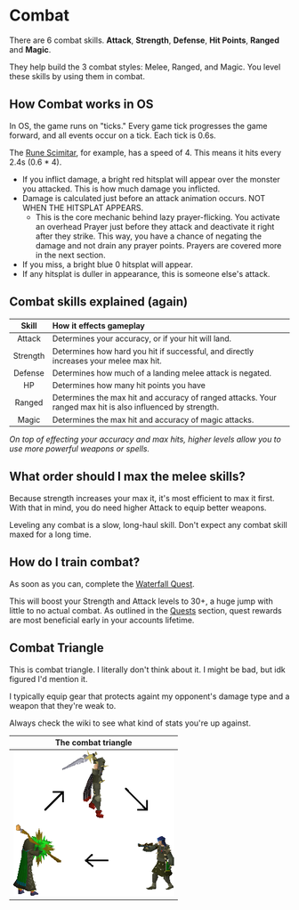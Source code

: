 # Combat
There are 6 combat skills. **Attack**, **Strength**, **Defense**, **Hit Points**, **Ranged** and **Magic**.

They help build the 3 combat styles: Melee, Ranged, and Magic. You level these skills by using them in combat.

## How Combat works in OS
In OS, the game runs on "ticks." Every game tick progresses the game forward, and all events occur on a tick. Each tick is 0.6s. 

The [Rune Scimitar](https://oldschool.runescape.wiki/w/Rune_scimitar), for example, has a speed of 4. This means it hits every 2.4s (0.6 * 4).

- If you inflict damage, a bright red hitsplat will appear over the monster you attacked. This is how much damage you inflicted.
- Damage is calculated just before an attack animation occurs. NOT WHEN THE HITSPLAT APPEARS.
  - This is the core mechanic behind lazy prayer-flicking. You activate an overhead Prayer just before they attack and deactivate it right after they strike. This way, you have a chance of negating the damage and not drain any prayer points. Prayers are covered more in the next section.
- If you miss, a bright blue 0 hitsplat will appear.
- If any hitsplat is duller in appearance, this is someone else's attack.


## Combat skills explained (again)
|  Skill   | How it effects gameplay                                                                                    |
| :------: | :--------------------------------------------------------------------------------------------------------- |
|  Attack  | Determines your accuracy, or if your hit will land.                                                        |
| Strength | Determines how hard you hit if successful, and directly increases your melee max hit.                      |
| Defense  | Determines how much of a landing melee attack is negated.                                                  |
|    HP    | Determines how many hit points you have                                                                    |
|  Ranged  | Determines the max hit and accuracy of ranged attacks. Your ranged max hit is also influenced by strength. |
|  Magic   | Determines the max hit and accuracy of magic attacks.                                                      |

*On top of effecting your accuracy and max hits, higher levels allow you to use more powerful weapons or spells.*

## What order should I max the melee skills?
Because strength increases your max it, it's most efficient to max it first.
With that in mind, you do need higher Attack to equip better weapons.

Leveling any combat is a slow, long-haul skill. Don't expect any combat skill maxed for a long time.

## How do I train combat?
As soon as you can, complete the [Waterfall Quest](https://oldschool.runescape.wiki/w/Waterfall_Quest).

This will boost your Strength and Attack levels to 30+, a huge jump with little to no actual combat. As outlined in the [Quests](./03_Quests.md) section, quest rewards are most beneficial early in your accounts lifetime. 

## Combat Triangle

This is combat triangle. I literally don't think about it. I might be bad, but idk figured I'd mention it.

I typically equip gear that protects againt my opponent's damage type and a weapon that they're weak to.

Always check the wiki to see what kind of stats you're up against.

|                The combat triangle                 |
| :------------------------------------------------: |
| ![The combat triangle](./imgs/Combat_triangle.png) |